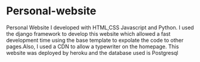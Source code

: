 # Personal-website
Personal Website I developed with HTML,CSS Javascript and Python.  I used the django framework to develop this website which allowed a fast development time using the base template to expolate the code to other pages.Also, I used a CDN to allow a typewriter on the homepage.  This website was deployed by heroku and the database used is Postgresql
